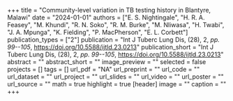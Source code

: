 +++
title = "Community-level variation in TB testing history in Blantyre, Malawi"
date = "2024-01-01"
authors = ["E. S. Nightingale", "H. R. A. Feasey", "M. Khundi", "R. N. Soko", "R. M. Burke", "M. Nliwasa", "H. Twabi", "J. A. Mpunga", "K. Fielding", "P. MacPherson", "E. L. Corbett"]
publication_types = ["2"]
publication = "Int J Tuberc Lung Dis, (28), 2, _pp. 99--105_, https://doi.org/10.5588/ijtld.23.0213"
publication_short = "Int J Tuberc Lung Dis, (28), 2, _pp. 99--105_, https://doi.org/10.5588/ijtld.23.0213"
abstract = ""
abstract_short = ""
image_preview = ""
selected = false
projects = []
tags = []
url_pdf = "NA"
url_preprint = ""
url_code = ""
url_dataset = ""
url_project = ""
url_slides = ""
url_video = ""
url_poster = ""
url_source = ""
math = true
highlight = true
[header]
image = ""
caption = ""
+++
